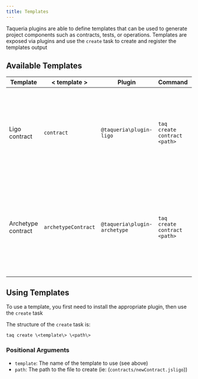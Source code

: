 ```yaml
---
title: Templates
---
```


Taqueria plugins are able to define templates that can be used to generate project components such as contracts, tests, or operations. Templates are exposed via plugins and use the `create` task to create and register the templates output

## Available Templates

| Template           | < template >         | Plugin                      | Command                       | Description                                                                                                        |
|--------------------|----------------------|------------------------------|------------------------------|--------------------------------------------------------------------------------------------------------------------|
| Ligo contract      | `contract`           | `@taqueria\plugin-ligo`      | `taq create contract <path>` | Instantiates a new Ligo contract at the provided `<path>` and registers the contract in the contract registry      |
| Archetype contract | `archetypeContract`  | `@taqueria\plugin-archetype` | `taq create contract <path>` | Instantiates a new Archetype contract at the provided `<path>` and registers the contract in the contract registry |

## Using Templates

To use a template, you first need to install the appropriate plugin, then use the `create` task

The structure of the `create` task is:

```shell
taq create \<template\> \<path\>
```

### Positional Arguments

- `template`: The name of the template to use (see above)
- `path`: The path to the file to create (ie: (`contracts/newContract.jsligo`))

